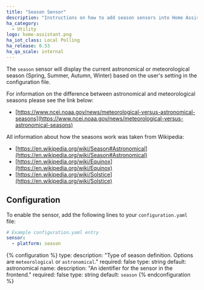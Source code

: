```yaml
---
title: "Season Sensor"
description: "Instructions on how to add season sensors into Home Assistant."
ha_category:
  - Utility
logo: home-assistant.png
ha_iot_class: Local Polling
ha_release: 0.53
ha_qa_scale: internal
---
```


The `season` sensor will display the current astronomical or meteorological season (Spring, Summer, Autumn, Winter) based on the user's setting in the configuration file.

For information on the difference between astronomical and meteorological seasons please see the link below:

- [https://www.ncei.noaa.gov/news/meteorological-versus-astronomical-seasons](https://www.ncei.noaa.gov/news/meteorological-versus-astronomical-seasons)

All information about how the seasons work was taken from Wikipedia:

- [https://en.wikipedia.org/wiki/Season#Astronomical](https://en.wikipedia.org/wiki/Season#Astronomical)
- [https://en.wikipedia.org/wiki/Equinox](https://en.wikipedia.org/wiki/Equinox)
- [https://en.wikipedia.org/wiki/Solstice](https://en.wikipedia.org/wiki/Solstice)

## Configuration

To enable the sensor, add the following lines to your `configuration.yaml` file:

```yaml
# Example configuration.yaml entry
sensor:
  - platform: season
```

{% configuration %}
type:
  description: "Type of season definition. Options are `meteorological` or `astronomical`."
  required: false
  type: string
  default: astronomical
name:
  description: "An identifier for the sensor in the frontend."
  required: false
  type: string
  default: `season`
{% endconfiguration %}
